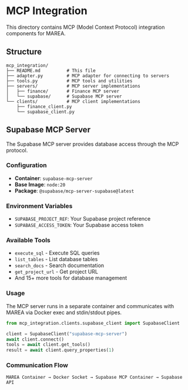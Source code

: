 # MCP Integration

This directory contains MCP (Model Context Protocol) integration components for MAREA.

## Structure

```
mcp_integration/
├── README.md          # This file
├── adapter.py         # MCP adapter for connecting to servers
├── tools.py           # MCP tools and utilities
├── servers/           # MCP server implementations
│   ├── finance/       # Finance MCP server
│   └── supabase/      # Supabase MCP server
└── clients/           # MCP client implementations
    ├── finance_client.py
    └── supabase_client.py
```

## Supabase MCP Server

The Supabase MCP server provides database access through the MCP protocol.

### Configuration
- **Container**: `supabase-mcp-server`
- **Base Image**: `node:20`
- **Package**: `@supabase/mcp-server-supabase@latest`

### Environment Variables
- `SUPABASE_PROJECT_REF`: Your Supabase project reference
- `SUPABASE_ACCESS_TOKEN`: Your Supabase access token

### Available Tools
- `execute_sql` - Execute SQL queries
- `list_tables` - List database tables
- `search_docs` - Search documentation
- `get_project_url` - Get project URL
- And 15+ more tools for database management

### Usage
The MCP server runs in a separate container and communicates with MAREA via Docker exec and stdin/stdout pipes.

```python
from mcp_integration.clients.supabase_client import SupabaseClient

client = SupabaseClient("supabase-mcp-server")
await client.connect()
tools = await client.get_tools()
result = await client.query_properties(1)
```

### Communication Flow
```
MAREA Container → Docker Socket → Supabase MCP Container → Supabase API
```